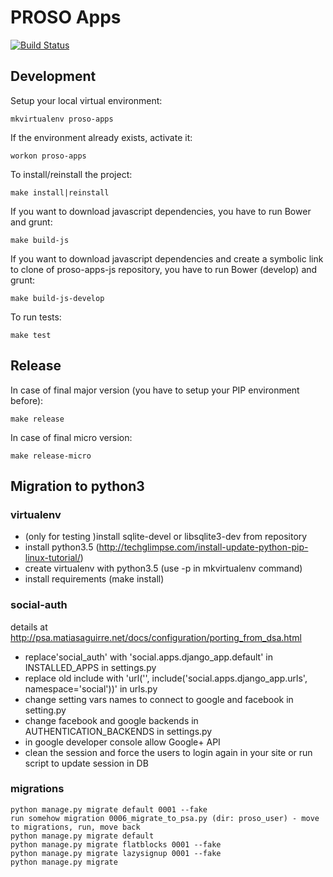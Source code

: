 # PROSO Apps

[![Build Status](https://travis-ci.org/adaptive-learning/proso-apps.png)](https://travis-ci.org/adaptive-learning/proso-apps)

## Development

Setup your local virtual environment:

	mkvirtualenv proso-apps

If the environment already exists, activate it:

	workon proso-apps

To install/reinstall the project:

	make install|reinstall

If you want to download javascript dependencies, you have to run Bower and grunt:

	make build-js

If you want to download javascript dependencies and create a symbolic link to clone of proso-apps-js repository, you have to run Bower (develop) and grunt:

	make build-js-develop

To run tests:

	make test

## Release

In case of final major version (you have to setup your PIP environment before):

	make release

In case of final micro version:

	make release-micro


## Migration to python3

### virtualenv

 - (only for testing )install sqlite-devel or libsqlite3-dev from repository
 - install python3.5 (http://techglimpse.com/install-update-python-pip-linux-tutorial/)
 - create virtualenv with python3.5 (use -p in mkvirtualenv command)
 - install requirements (make install)


### social-auth

details at http://psa.matiasaguirre.net/docs/configuration/porting_from_dsa.html

 - replace'social_auth' with 'social.apps.django_app.default' in INSTALLED_APPS in settings.py
 - replace old include with 'url('', include('social.apps.django_app.urls', namespace='social'))' in urls.py
 - change setting vars names to connect to google and facebook in setting.py
 - change facebook and google backends in AUTHENTICATION_BACKENDS  in settings.py
 - in google developer console allow Google+ API
 - clean the session and force the users to login again in your site or run script to update session in DB


### migrations

    python manage.py migrate default 0001 --fake
    run somehow migration 0006_migrate_to_psa.py (dir: proso_user) - move to migrations, run, move back
    python manage.py migrate default
    python manage.py migrate flatblocks 0001 --fake
    python manage.py migrate lazysignup 0001 --fake
    python manage.py migrate

